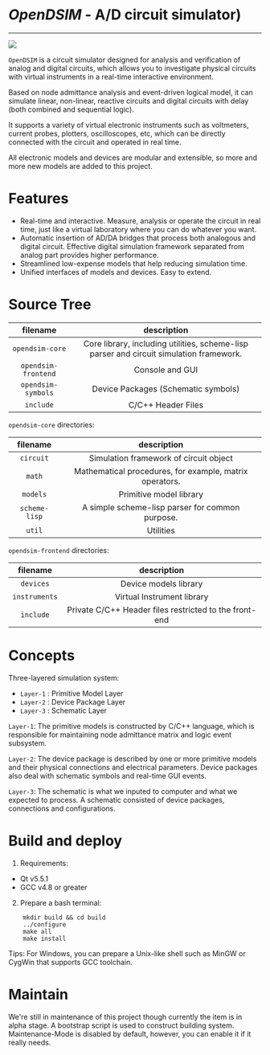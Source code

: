 # *OpenDSIM* - A/D circuit simulator)

------

![](https://img.shields.io/badge/opendsim-0.1-blue.svg)

`OpenDSIM` is a circuit simulator designed for analysis and verification of analog and digital circuits, which allows you to investigate physical circuits with virtual instruments in a real-time interactive environment.

Based on node admittance analysis and event-driven logical model, it can simulate linear, non-linear, reactive circuits and digital circuits with delay (both combined and sequential logic).

It supports a variety of virtual electronic instruments such as voltmeters, current probes, plotters, oscilloscopes, etc, which can be directly connected with the circuit and operated in real time.

All electronic models and devices are modular and extensible, so more and more new models are added to this project.

# Features

- Real-time and interactive. Measure, analysis or operate the circuit in real time, just like a virtual laboratory where you can do whatever you want.
- Automatic insertion of AD/DA bridges that process both analogous and digital circuit. Effective digital simulation framework separated from analog part provides higher performance.
- Streamlined low-expense models that help reducing simulation time.
- Unified interfaces of models and devices. Easy to extend.


# Source Tree

| filename | description |
|:--------:|:-----------:|
| `opendsim-core`          | Core library, including utilities, scheme-lisp parser and circuit simulation framework. |
| `opendsim-frontend`      | Console and GUI |
| `opendsim-symbols`       | Device Packages (Schematic symbols) |
| `include`                | C/C++ Header Files |

`opendsim-core` directories:

| filename | description |
|:--------:|:-----------:|
| `circuit` | Simulation framework of circuit object |
| `math` | Mathematical procedures, for example, matrix operators. |
| `models` | Primitive model library |
| `scheme-lisp` | A simple scheme-lisp parser for common purpose. |
| `util` | Utilities |

`opendsim-frontend` directories:

| filename | description |
|:--------:|:-----------:|
| `devices` | Device models library |
| `instruments` | Virtual Instrument library |
| `include` | Private C/C++ Header files restricted to the front-end |

# Concepts

Three-layered simulation system:
- `Layer-1`               : Primitive Model Layer
- `Layer-2`               : Device Package Layer
- `Layer-3`               : Schematic Layer

`Layer-1`: The primitive models is constructed by C/C++ language, which is responsible for maintaining node admittance matrix and logic event subsystem.

`Layer-2`: The device package is described by one or more primitive models and their physical connections and electrical parameters. Device packages also deal with schematic symbols and real-time GUI events. 

`Layer-3`: The schematic is what we inputed to computer and what we expected to process. A schematic consisted of device packages, connections and configurations.

# Build and deploy

1. Requirements:
* Qt v5.5.1
* GCC v4.8 or greater

2. Prepare a bash terminal:

```
	mkdir build && cd build
    ../configure
    make all
    make install
```

Tips: For Windows, you can prepare a Unix-like shell such as MinGW or CygWin that supports GCC toolchain. 

# Maintain

We're still in maintenance of this project though currently the item is in alpha stage. A bootstrap script is used to construct building system.
Maintenance-Mode is disabled by default, however, you can enable it if it really needs.
